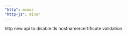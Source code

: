 ```yaml
---
"http": minor
"http-js": minor
---
```


http new api to disable tls hostname/certificate validation
